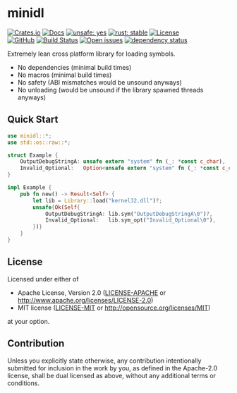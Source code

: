# minidl

[![Crates.io](https://img.shields.io/crates/v/minidl.svg)](https://crates.io/crates/minidl)
[![Docs](https://docs.rs/minidl/badge.svg)](https://docs.rs/minidl/)
[![unsafe: yes](https://img.shields.io/github/search/MaulingMonkey/minidl/unsafe%2bextension%3Ars?color=yellow&label=unsafe)](https://github.com/MaulingMonkey/minidl/search?q=unsafe+extension%3Ars)
[![rust: stable](https://img.shields.io/badge/rust-stable-yellow.svg)](https://gist.github.com/MaulingMonkey/c81a9f18811079f19326dac4daa5a359#minimum-supported-rust-versions-msrv)
[![License](https://img.shields.io/crates/l/minidl.svg)](https://github.com/MaulingMonkey/minidl)
<br>
[![GitHub](https://img.shields.io/github/stars/MaulingMonkey/minidl.svg?label=GitHub&style=social)](https://github.com/MaulingMonkey/minidl)
[![Build Status](https://github.com/MaulingMonkey/minidl/workflows/Rust/badge.svg)](https://github.com/MaulingMonkey/minidl/actions?query=workflow%3Arust)
[![Open issues](https://img.shields.io/github/issues-raw/MaulingMonkey/minidl.svg)](https://github.com/MaulingMonkey/minidl/issues)
[![dependency status](https://deps.rs/repo/github/MaulingMonkey/minidl/status.svg)](https://deps.rs/repo/github/MaulingMonkey/minidl)

Extremely lean cross platform library for loading symbols.

* No dependencies (minimal build times)
* No macros (minimal build times)
* No safety (ABI mismatches would be unsound anyways)
* No unloading (would be unsound if the library spawned threads anyways)

## Quick Start

```rust
use minidl::*;
use std::os::raw::*;

struct Example {
    OutputDebugStringA: unsafe extern "system" fn (_: *const c_char),
    Invalid_Optional:   Option<unsafe extern "system" fn (_: *const c_char)>,
}

impl Example {
    pub fn new() -> Result<Self> {
        let lib = Library::load("kernel32.dll")?;
        unsafe{Ok(Self{
            OutputDebugStringA: lib.sym("OutputDebugStringA\0")?,
            Invalid_Optional:   lib.sym_opt("Invalid_Optional\0"),
        })}
    }
}
```

## License

Licensed under either of

* Apache License, Version 2.0 ([LICENSE-APACHE](LICENSE-APACHE) or <http://www.apache.org/licenses/LICENSE-2.0>)
* MIT license ([LICENSE-MIT](LICENSE-MIT) or <http://opensource.org/licenses/MIT>)

at your option.

## Contribution

Unless you explicitly state otherwise, any contribution intentionally submitted
for inclusion in the work by you, as defined in the Apache-2.0 license, shall be
dual licensed as above, without any additional terms or conditions.

<!-- https://doc.rust-lang.org/1.4.0/complement-project-faq.html#why-dual-mit/asl2-license? -->
<!-- https://rust-lang-nursery.github.io/api-guidelines/necessities.html#crate-and-its-dependencies-have-a-permissive-license-c-permissive -->
<!-- https://choosealicense.com/licenses/apache-2.0/ -->
<!-- https://choosealicense.com/licenses/mit/ -->
